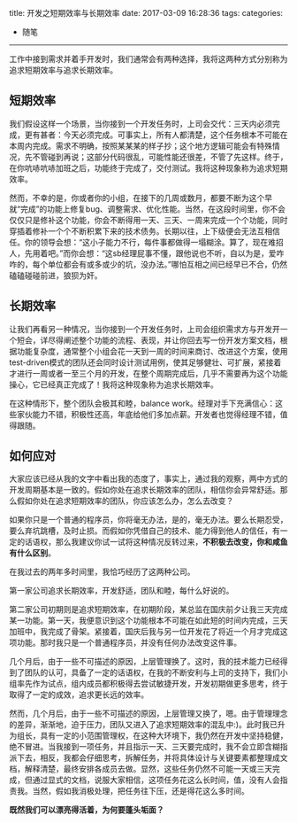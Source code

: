 title: 开发之短期效率与长期效率
date: 2017-03-09 16:28:36
tags:
categories:
- 随笔
---

工作中接到需求并着手开发时，我们通常会有两种选择，我将这两种方式分别称为追求短期效率与追求长期效率。

## 短期效率
我们假设这样一个场景，当你接到一个开发任务时，上司会交代：三天内必须完成，更有甚者：今天必须完成。可事实上，所有人都清楚，这个任务根本不可能在本周内完成。需求不明确，按照某某某的样子抄；这个地方逻辑可能会有特殊情况，先不管碰到再说；这部分代码很乱，可能性能还很差，不管了先这样。终于，在你吭哧吭哧加班之后，功能终于完成了，交付测试。我将这种现象称为追求短期效率。

然而，不幸的是，你或者你的小组，在接下的几周或数月，都要不断为这个早就“完成”的功能上修复bug、调整需求、优化性能。当然，在这段时间里，你不会仅仅只是修补这个功能，你会不断得用一天、三天、一周来完成一个个功能，同时穿插着修补一个个不断积累下来的技术债务。长期以往，上下级便会无法互相信任。你的领导会想：“这小子能力不行，每件事都做得一塌糊涂。算了，现在难招人，先用着吧。”而你会想：“这sb经理屁事不懂，跟他说也不听，自以为是，爱咋咋的，每个单位都会有或多或少的坑，没办法。”哪怕互相之间已经早已不合，仍然磕磕碰碰前进，狼狈为奸。

## 长期效率
让我们再看另一种情况，当你接到一个开发任务时，上司会组织需求方与开发开一个短会，详尽得阐述整个功能的流程、表现，并让你回去写一份开发方案文档，根据功能复杂度，通常整个小组会花一天到一周的时间来商讨、改进这个方案，使用test-driven模式的团队还会同时设计测试用例，使其足够健壮、可扩展，紧接着才进行一周或者一至三个月的开发，在整个周期完成后，几乎不需要再为这个功能操心，它已经真正完成了！我将这种现象称为追求长期效率。

在这种情形下，整个团队会极其和睦，balance work。经理对手下充满信心：这些家伙能力不错，积极性还高，年底给他们多加点薪。开发者也觉得经理不错，值得跟随。

## 如何应对
大家应该已经从我的文字中看出我的态度了，事实上，通过我的观察，两中方式的开发周期基本是一致的。假如你处在追求长期效率的团队，相信你会异常舒适。那么假如你处在追求短期效率的团队，你应该怎么办，怎么去改变？

如果你只是一个普通的程序员，你将毫无办法，是的，毫无办法。要么长期忍受，要么弃坑跳槽，及时止损。而假如你凭借自己的技术、能力得到他人的信任，有一定的话语权，那么我建议你试一试将这种情况反转过来，**不积极去改变，你和咸鱼有什么区别**。

在我过去的两年多时间里，我恰巧经历了这两种公司。

第一家公司追求长期效率，开发舒适，团队和睦，每什么好说的。

第二家公司初期则是追求短期效率，在初期阶段，某总监在国庆前夕让我三天完成某一功能。第一天，我便意识到这个功能根本不可能在如此短的时间内完成，三天加班中，我完成了骨架。紧接着，国庆后我与另一位开发花了将近一个月才完成这项功能。那时我只是一个普通程序员，并没有任何办法改变这件事。

几个月后，由于一些不可描述的原因，上层管理换了。这时，我的技术能力已经得到了团队的认可，具备了一定的话语权，在我的不断安利与上司的支持下，我们小组率先作为试点，组内成员都积极得去尝试敏捷开发，开发初期做更多思考，终于取得了一定的成效，追求更长远的效率。

然而，几个月后，由于一些不可描述的原因，上层管理又换了，嗯。由于管理理念的差异，渐渐地，迫于压力，团队又进入了追求短期效率的混乱中:)。此时我已升为组长，具有一定的小范围管理权，在这种大环境下，我仍然在开发中坚持稳健，绝不冒进。当我接到一项任务，并且指示一天、三天要完成时，我不会立即含糊指派下去，相反，我都会仔细思考，拆解任务，并将具体设计与关键要素都整理成文档，解释清楚，最终安排各成员去做。显然，这些任务仍然不可能一天或三天完成，但通过显式的文档，说服大家相信，这项任务花这么长时间，值，没有人会指责我。当然，假如我消极处理，把任务往下压，还是得花这么多时间。

**既然我们可以漂亮得活着，为何要蓬头垢面？**
